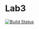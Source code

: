 # Lab3
[![Build Status](https://travis-ci.com/KarDeMumman/Lab3.svg?branch=master)](https://travis-ci.com/KarDeMumman/Lab3)
